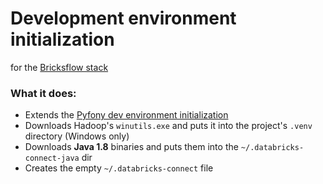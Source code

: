 # Development environment initialization

for the [Bricksflow stack](https://github.com/bricksflow/bricksflow)

### What it does:

* Extends the [Pyfony dev environment initialization](https://github.com/pyfony/dev-env-init)
* Downloads Hadoop's `winutils.exe` and puts it into the project's `.venv` directory (Windows only) 
* Downloads **Java 1.8** binaries and puts them into the `~/.databricks-connect-java` dir
* Creates the empty `~/.databricks-connect` file
